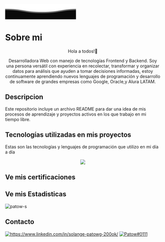 <!-- HEADER -->
![footer superior](ola.svg)


# Sobre mi 

<p align="center" dir="auto"> Hola a todos!👋</p>
<p align="center" dir="auto"> Desarrolladora Web con manejo de tecnologías Frontend y Backend. Soy una persona versátil con experiencia en recolectar, transformar y organizar datos para análisis que ayuden a tomar decisiones informadas, estoy continuamente aprendiendo nuevos lenguajes de programación y desarrollo de software de grandes empresas como Google, Oracle,y Alura LATAM.
</p>

## Descripcion

Este repositorio incluye un archivo README para dar una idea de mis procesos de aprendizaje y proyectos activos en los que trabajo en mi tiempo libre.

<!-- ## View my Portfolio
> _***Text encrypter with JavaScript.***_ To test the app click <a href="">Encryption App.</a>

> ***Currency converter with Java.*** To test the app click <a href="">Converter App.</a> -->

## Tecnologías utilizadas en mis proyectos

Estas son las tecnologías y lenguajes de programación que utilizo en mi día a día

<p align="center" dir="auto"> 
<img align="center" src="https://skills.thijs.gg/icons?i=js,py,html,css,git,nodejs">

## Ve mis certificaciones


## Ve mis Estadisticas

<p><img align="center" src="https://github-readme-stats.vercel.app/api/top-langs?username=patow-s&show_icons=true&locale=en&layout=compact" alt="patow-s" /></p>

## Contacto 
<p align="left">
<a href="https://www.linkedin.com/in/solange-patowg-200ok/" target="blank"><img align="center" src="https://raw.githubusercontent.com/rahuldkjain/github-profile-readme-generator/master/src/images/icons/Social/linked-in-alt.svg" alt="https://www.linkedin.com/in/solange-patowg-200ok/" height="30" width="40" /></a>
<a href="https://discord.gg/Patow#0111" target="blank"><img align="center" src="https://raw.githubusercontent.com/rahuldkjain/github-profile-readme-generator/master/src/images/icons/Social/discord.svg" alt="Patow#0111" height="30" width="40" /></a>
</p>
